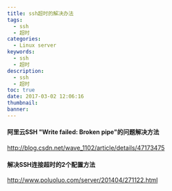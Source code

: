 ```yaml
---
title: ssh超时的解决办法
tags:
  - ssh
  - 超时
categories:
  - Linux server
keywords:
  - ssh
  - 超时
description:
  - ssh
  - 超时
toc: true
date: 2017-03-02 12:06:16
thumbnail:
banner:
---
```



#### 阿里云SSH "Write failed: Broken pipe"的问题解决方法
http://blog.csdn.net/wave_1102/article/details/47173475

#### 解决SSH连接超时的2个配置方法
http://www.poluoluo.com/server/201404/271122.html